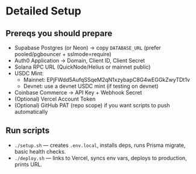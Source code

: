 # Detailed Setup

## Prereqs you should prepare
- Supabase Postgres (or Neon) → copy `DATABASE_URL` (prefer pooled/pgbouncer + sslmode=require)
- Auth0 Application → Domain, Client ID, Client Secret
- Solana RPC URL (QuickNode/Helius or mainnet public)
- USDC Mint:
  - Mainnet: EPjFWdd5AufqSSqeM2qN1xzybapC8G4wEGGkZwyTDt1v
  - Devnet: use a devnet USDC mint (if testing on devnet)
- Coinbase Commerce → API Key + Webhook Secret
- (Optional) Vercel Account Token
- (Optional) GitHub PAT (repo scope) if you want scripts to push automatically

## Run scripts
- `./setup.sh` — creates `.env.local`, installs deps, runs Prisma migrate, basic health checks.
- `./deploy.sh` — links to Vercel, syncs env vars, deploys to production, prints URL.
